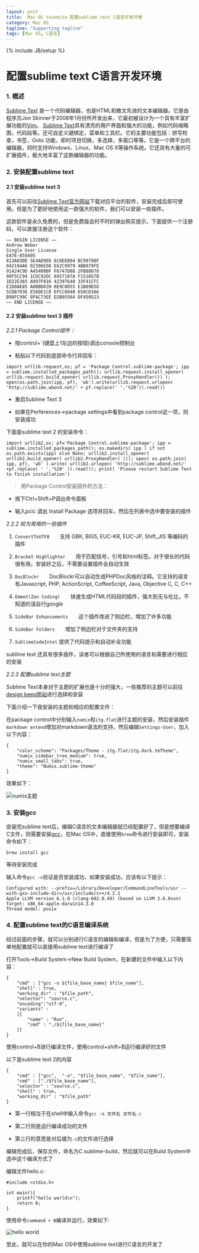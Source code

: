 ```yaml
---
layout: post
title:  Mac OS Yosemite 配置sublime text C语言开发环境
category: Mac OS
tagline: "Supporting tagline"
tags: [Mac OS, C语言]
---
```

{% include JB/setup %}
# 配置sublime text C语言开发环境

### 1. 概述

[Sublime Text](http://www.sublimetext.com/3 "sublime text 3") 是一个代码编辑器，也是HTML和散文先进的文本编辑器。它是由程序员Jon Skinner于2008年1月份所开发出来，它最初被设计为一个具有丰富扩展功能的[Vim](http://www.vim.org/download.php "Vim")。
[Sublime Text](http://www.sublimetext.com/3 "sublime text 3")具有漂亮的用户界面和强大的功能，例如代码缩略图，代码段等。还可自定义键绑定，菜单和工具栏。它的主要功能包括：拼写检查，书签，Goto 功能，即时项目切换，多选择，多窗口等等。它是一个跨平台的编辑器，同时支持Windows、Linux、Mac OS X等操作系统。它还具有大量的可扩展插件，极大地丰富了这款编辑器的功能。

### 2. 安装配置sublime text

#### 2.1 安装sublime text 3

首先可以前往[Sublime Text官方网站](http://www.sublimetext.com/3 "sublime text 3")下载对应平台的软件，安装完成后即可使用。但是为了更好地使用这一款强大的软件，我们可以安装一些插件。

这款软件是永久免费的，但是免费版会时不时的弹出购买提示，下面提供一个注册码，可以直接注册这个软件：

<!--break-->

```
—– BEGIN LICENSE —–
Andrew Weber
Single User License
EA7E-855605
813A03DD 5E4AD9E6 6C0EEB94 BC99798F
942194A6 02396E98 E62C9979 4BB979FE
91424C9D A45400BF F6747D88 2FB88078
90F5CC94 1CDC92DC 8457107A F151657B
1D22E383 A997F016 42397640 33F41CFC
E1D0AE85 A0BBD039 0E9C8D55 E1B89D5D
5CDB7036 E56DE1C0 EFCC0840 650CD3A6
B98FC99C 8FAC73EE D2B95564 DF450523
—— END LICENSE ——
```

#### 2.2 安装sublime text 3 插件

*2.2.1 Package Control组件：*

* 按control+`(键盘上1左边的按钮)调出console控制台

* 粘贴以下代码到底部命令行并回车：

```
import urllib.request,os; pf = 'Package Control.sublime-package'; ipp = sublime.installed_packages_path(); urllib.request.install_opener( urllib.request.build_opener( urllib.request.ProxyHandler()) ); open(os.path.join(ipp, pf), 'wb').write(urllib.request.urlopen( 'http://sublime.wbond.net/' + pf.replace(' ','%20')).read())
```

* 重启Sublime Text 3

* 如果在Perferences->package settings中看到package control这一项，则安装成功

下面是sublime text 2 的安装命令：

```
import urllib2,os; pf='Package Control.sublime-package'; ipp = sublime.installed_packages_path(); os.makedirs( ipp ) if not os.path.exists(ipp) else None; urllib2.install_opener( urllib2.build_opener( urllib2.ProxyHandler( ))); open( os.path.join( ipp, pf), 'wb' ).write( urllib2.urlopen( 'http://sublime.wbond.net/' +pf.replace( ' ','%20' )).read()); print( 'Please restart Sublime Text to finish installation')
```

> 用Package Control安装插件的方法：

* 按下Ctrl+Shift+P调出命令面板

* 输入pcic 调出 Install Package 选项并回车，然后在列表中选中要安装的插件

*2.2.2 较为常用的一些插件*

1. `ConvertToUTF8`　　支持 GBK, BIG5, EUC-KR, EUC-JP, Shift_JIS 等编码的插件

2. `Bracket Highlighter`　　用于匹配括号，引号和html标签。对于很长的代码很有用。安装好之后，不需要设置插件会自动生效

3. `DocBlockr`　　DocBlockr可以自动生成PHPDoc风格的注释。它支持的语言有Javascript, PHP, ActionScript, CoffeeScript, Java, Objective C, C, C++

4. `Emmet(Zen Coding)`　　快速生成HTML代码段的插件，强大到无与伦比，不知道的请自行google

5. `SideBar Enhancements`　　这个插件改进了侧边栏，增加了许多功能

6. `SideBar Folders`　　增加了侧边栏对于文件夹的支持

7. `SublimeCodeIntel`	提供了代码提示和自动补全功能

sublime text 还具有很多插件，读者可以根据自己所使用的语言和需要进行相应的安装

*2.2.3 配置sublime text主题*

Sublime Text本身对于主题的扩展也是十分的强大，一些推荐的主题可以前往[design beep网站](http://designbeep.com/2014/06/10/35-cool-sublime-text-themes/)进行选择和安装

下面介绍一下我安装的主题和相应的配置文件：

在package control中分别输入`numix`和`itg.flat`进行主题的安装，然后安装插件`markdown extend`增加对markdown语法的支持，然后编辑`Settings-User`，加入以下内容：

```
{
	"color_scheme": "Packages/Theme - itg.flat/itg.dark.tmTheme",
	"numix_sidebar_tree_medium": true,
	"numix_small_tabs": true,
	"theme": "Numix.sublime-theme"
}

```

效果如下：

![numix主题](/blog/image/sublime_theme.png)

### 3. 安装gcc

安装完sublime text后，编辑C语言的文本编辑器就已经配置好了，但是想要编译C文件，则需要安装[gcc](http://gcc.gnu.org/ "gcc官方网站")，在Mac OS中，直接使用`brew`命令进行安装即可，安装命令如下：

```
brew install gcc
```

等待安装完成

输入命令`gcc -v`验证是否安装成功，如果安装成功，应该有以下提示：

```
Configured with: --prefix=/Library/Developer/CommandLineTools/usr --with-gxx-include-dir=/usr/include/c++/4.2.1
Apple LLVM version 6.1.0 (clang-602.0.49) (based on LLVM 3.6.0svn)
Target: x86_64-apple-darwin14.3.0
Thread model: posix
```

### 4. 配置sublime text的C语言编译系统

经过前面的步骤，就可以分别进行C语言的编辑和编译，但是为了方便，只需要简单地配置就可以直接用sublime text进行编译了

打开Tools->Build System->New Build System，在新建的文件中输入以下内容：

```
{
	"cmd" : ["gcc -o ${file_base_name} $file_name"],
    "shell" : true,
    "working_dir" : "$file_path",
    "selector": "source.c",
    "encoding":"utf-8",
    "variants" :
    [{
        "name" : "Run",
        "cmd" : "./${file_base_name}"
    }]
}
```

使用control+B进行编译文件，使用control+shift+B运行编译好的文件

以下是sublime text 2的内容

```
{
	"cmd" : ["gcc",  "-o", "$file_base_name", "$file_name"],
    "cmd" : ["./$file_base_name"],
    "selector" : "source.c",
    "shell" : true,
    "working_dir" : "$file_path"
}
```

* 第一行相当于在shell中输入命令`gcc -o 文件名 文件名.c`

* 第二行则是运行编译成功的文件

* 第三行的意思是对后缀为`.c`的文件进行选择

编辑完成后，保存文件，命名为C.sublime-build，然后就可以在Build System中选中这个编译方式了

编辑文件hello.c:

```
#include <stdio.h>

int main(){
	printf("hello world\n");
	return 0;
}
```

使用命令`command + B`编译并运行，效果如下:

![hello world](/blog/image/hello_world_c.png)

至此，就可以在你的Mac OS中使用sublime text进行C语言的开发了